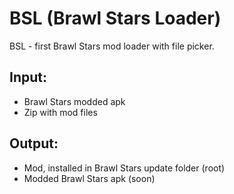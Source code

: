 # BSL (Brawl Stars Loader)
BSL - first Brawl Stars mod loader with file picker.
## Input:
- Brawl Stars modded apk
- Zip with mod files
## Output:
- Mod, installed in Brawl Stars update folder (root)
- Modded Brawl Stars apk (soon)
